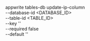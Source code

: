 appwrite tables-db update-ip-column \
    --database-id <DATABASE_ID> \
    --table-id <TABLE_ID> \
    --key '' \
    --required false \
    --default ''
